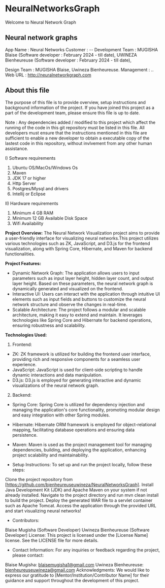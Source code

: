 # NeuralNetworksGraph

Welcome to Neural Network Graph

Neural network graphs
---------------------

App Name : Neural Networks
Customer : --
Development Team :
MUGISHA Blaise (Software developer : February 2024 - till date),
UWINEZA Bienheureuse (Software developer : February 2024 - till date),

Design Team : MUGISHA Blaise, Uwineza Bienheureuse.
Management : ..
Web URL : http://neuralnetworkgraph.com

About this file
---------------
The purpose of this file is to provide overview, setup instructions and background
information of the project. If you have joined this project as a part of the development team, 
please ensure this file is up to date.

Note : Any dependencies added / modified to this project which affect the running of the code
in this git repository must be listed in this file. All developers must ensure that the instructions 
mentioned in this file are sufficient to enable a new developer to obtain a executable copy of the lastest 
code in this repository, without invlvement from any other human assistance.

I) Software requirements
1) Ubuntu OS/MacOs/Windows Os
2) Maven
3) JDK 17 or higher
4) Http Server
5) Postgres/Mysql and drivers 
6) Intellij or Eclipse
   
II) Hardware requirements
1) Minimum 4 GB RAM
2) Minimum 12 GB Available Disk Space
3) Wifi Availability


**Project Overview:**
The Neural Network Visualization project aims to provide a user-friendly interface for
visualizing neural networks.This project utilizes various technologies such as ZK, JavaScript, and D3.js for the frontend visualization,
along with Spring Core, Hibernate, and Maven for backend functionalities.

**Project Features:**

* Dynamic Network Graph: The application allows users to input parameters such as input layer height, hidden layer count, and output layer height. Based on these parameters, the neural network graph is dynamically generated and visualized on the frontend.
* Interactive UI: Users can interact with the application through intuitive UI elements such as input fields and buttons  to customize the neural network structure and observe the changes in real-time.
* Scalable Architecture: The project follows a modular and scalable architecture, making it easy to extend and maintain. It leverages technologies like Spring Core and Hibernate for backend operations, ensuring robustness and scalability.

**Technologies Used:**

1. Frontend:
* ZK: ZK framework is utilized for building the frontend user interface, providing rich and responsive components for a seamless user experience.
* JavaScript: JavaScript is used for client-side scripting to handle dynamic interactions and data manipulation.
* D3.js: D3.js is employed for generating interactive and dynamic visualizations of the neural network graph.

2. Backend:
* Spring Core: Spring Core is utilized for dependency injection and managing the application's core functionality, promoting modular design and easy integration with other Spring modules.
* Hibernate: Hibernate ORM framework is employed for object-relational mapping, facilitating database operations and ensuring data persistence.
* Maven: Maven is used as the project management tool for managing dependencies, building, and deploying the application, enhancing project scalability and maintainability.

* Setup Instructions:
To set up and run the project locally, follow these steps:

Clone the project repository from [https://github.com/bienheureuseuwineza/NeuralNetworksGraph].
Install Java Development Kit (JDK) and Apache Maven on your system if not already installed.
Navigate to the project directory and run mvn clean install to build the project.
Deploy the generated WAR file to a servlet container such as Apache Tomcat.
Access the application through the provided URL and start visualizing neural networks!

* Contributors:

Blaise Mugisha (Software Developer)
Uwineza Bienheureuse (Software Developer)
License:
This project is licensed under the [License Name] license. See the LICENSE file for more details.

* Contact Information:
For any inquiries or feedback regarding the project, please contact:

Blaise Mugisha: blaisemugisha1@gmail.com
Uwineza Bienheureuse: bienheureuseuwineza@gmail.com
Acknowledgments:
We would like to express our gratitude to [Mentor/Institution/Contributor Name] for their guidance and support throughout the development of this project.



